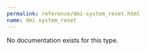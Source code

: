 ```yaml
---
permalink: reference/dmi-system_reset.html
name: dmi system_reset
---
```


No documentation exists for this type.